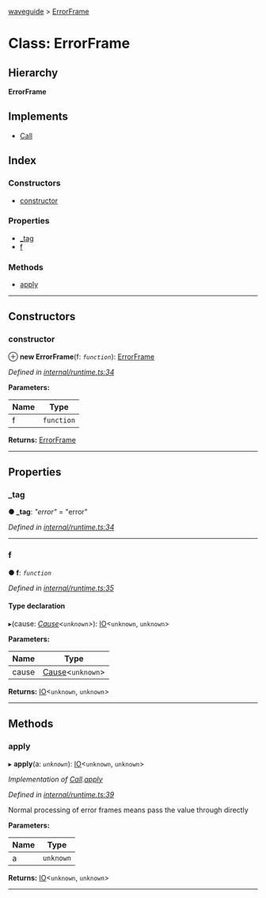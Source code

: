 [waveguide](../README.md) > [ErrorFrame](../classes/errorframe.md)

# Class: ErrorFrame

## Hierarchy

**ErrorFrame**

## Implements

* [Call](../interfaces/call.md)

## Index

### Constructors

* [constructor](errorframe.md#constructor)

### Properties

* [_tag](errorframe.md#_tag)
* [f](errorframe.md#f)

### Methods

* [apply](errorframe.md#apply)

---

## Constructors

<a id="constructor"></a>

###  constructor

⊕ **new ErrorFrame**(f: *`function`*): [ErrorFrame](errorframe.md)

*Defined in [internal/runtime.ts:34](https://github.com/rzeigler/waveguide/blob/a4eddcf/src/internal/runtime.ts#L34)*

**Parameters:**

| Name | Type |
| ------ | ------ |
| f | `function` |

**Returns:** [ErrorFrame](errorframe.md)

___

## Properties

<a id="_tag"></a>

###  _tag

**● _tag**: *"error"* = "error"

*Defined in [internal/runtime.ts:34](https://github.com/rzeigler/waveguide/blob/a4eddcf/src/internal/runtime.ts#L34)*

___
<a id="f"></a>

###  f

**● f**: *`function`*

*Defined in [internal/runtime.ts:35](https://github.com/rzeigler/waveguide/blob/a4eddcf/src/internal/runtime.ts#L35)*

#### Type declaration
▸(cause: *[Cause](../#cause)<`unknown`>*): [IO](io.md)<`unknown`, `unknown`>

**Parameters:**

| Name | Type |
| ------ | ------ |
| cause | [Cause](../#cause)<`unknown`> |

**Returns:** [IO](io.md)<`unknown`, `unknown`>

___

## Methods

<a id="apply"></a>

###  apply

▸ **apply**(a: *`unknown`*): [IO](io.md)<`unknown`, `unknown`>

*Implementation of [Call](../interfaces/call.md).[apply](../interfaces/call.md#apply)*

*Defined in [internal/runtime.ts:39](https://github.com/rzeigler/waveguide/blob/a4eddcf/src/internal/runtime.ts#L39)*

Normal processing of error frames means pass the value through directly

**Parameters:**

| Name | Type |
| ------ | ------ |
| a | `unknown` |

**Returns:** [IO](io.md)<`unknown`, `unknown`>

___

